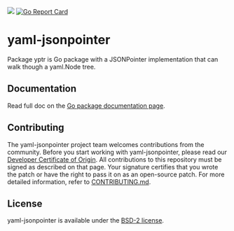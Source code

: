 [![](https://godoc.org/github.com/github.com/vmware-labs/yaml-jsonpointer?status.svg)](https://pkg.go.dev/github.com/vmware-labs/yaml-jsonpointer?tab=doc)
[![Go Report Card](https://goreportcard.com/badge/github.com/github.com/vmware-labs/yaml-jsonpointer)](https://goreportcard.com/report/github.com/github.com/vmware-labs/yaml-jsonpointer)


# yaml-jsonpointer

Package yptr is Go package with a JSONPointer implementation that can walk though a yaml.Node tree.

## Documentation

Read full doc on the [Go package documentation page](https://pkg.go.dev/github.com/vmware-labs/yaml-jsonpointer?tab=doc).

## Contributing

The yaml-jsonpointer project team welcomes contributions from the community. Before you start working with yaml-jsonpointer, please
read our [Developer Certificate of Origin](https://cla.vmware.com/dco). All contributions to this repository must be
signed as described on that page. Your signature certifies that you wrote the patch or have the right to pass it on
as an open-source patch. For more detailed information, refer to [CONTRIBUTING.md](CONTRIBUTING.md).

## License

yaml-jsonpointer is available under the [BSD-2 license](LICENSE.txt).